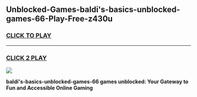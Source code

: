 
## Unblocked-Games-baldi's-basics-unblocked-games-66-Play-Free-z430u
<h3>
<a href="https://premium76.site?title=baldi's-basics-unblocked-games-66&ref=18A1">CLICK TO PLAY</a></h3>
<hr>

<h3>
<a href="https://premium76.site?title=baldi's-basics-unblocked-games-66&ref=18A1">CLICK 2 PLAY</a>
  
</h3>

<a href="https://premium76.site?title=baldi's-basics-unblocked-games-66&ref=18A1"><img src="https://clearcache.store/games.png"></a>


**baldi's-basics-unblocked-games-66 games unblocked: Your Gateway to Fun and Accessible Online Gaming**
